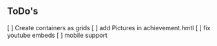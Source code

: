 ## ToDo's

[ ] Create containers as grids
[ ] add Pictures in achievement.hmtl
[ ] fix youtube embeds
[ ] mobile support 